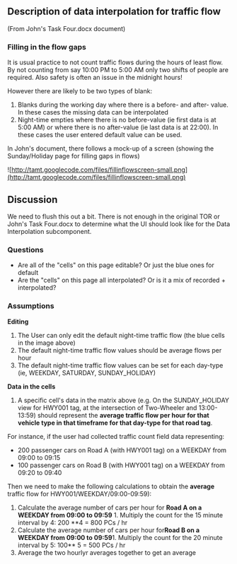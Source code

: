 ## Description of data interpolation for traffic flow ##

(From John's Task Four.docx document)

### Filling in the flow gaps ###

It is usual practice to not count traffic flows during the hours of least flow. By not counting from say 10:00 PM to 5:00 AM only two shifts of people are required. Also safety is often an issue in the midnight hours!

However there are likely to be two types of blank:
  1. Blanks during the working day where there is a before- and after- value. In these cases the missing data can be interpolated
  1. Night-time empties where there is no before-value  (ie first data is at 5:00 AM) or where there is no after-value (ie last data is at 22:00). In these cases the user entered default value can be used.

In John's document, there follows a mock-up of a screen (showing the Sunday/Holiday page for filling gaps in flows)

![http://tamt.googlecode.com/files/fillinflowscreen-small.png](http://tamt.googlecode.com/files/fillinflowscreen-small.png)

## Discussion ##

We need to flush this out a bit. There is not enough in the original TOR or John's Task Four.docx to determine what the UI should look like for the Data Interpolation subcomponent.

### Questions ###

  * Are all of the "cells" on this page editable? Or just the blue ones for default
  * Are the "cells" on this page all interpolated? Or is it a mix of recorded + interpolated?

### Assumptions ###

**Editing**

  1. The User can only edit the default night-time traffic flow (the blue cells in the image above)
  1. The default night-time traffic flow values should be average flows per hour
  1. The default night-time traffic flow values can be set for each day-type (ie, WEEKDAY, SATURDAY, SUNDAY\_HOLIDAY)

**Data in the cells**

  1. A specific cell's data in the matrix above (e.g. On the SUNDAY\_HOLIDAY view for HWY001 tag, at the intersection of Two-Wheeler and 13:00-13:59) should represent the **average traffic flow per hour for that vehicle type in that timeframe for that day-type for that road tag**.

For instance, if the user had collected traffic count field data representing:
  * 200 passenger cars on Road A (with HWY001 tag) on a WEEKDAY from 09:00 to 09:15
  * 100 passenger cars on Road B (with HWY001 tag) on a WEEKDAY from 09:20 to 09:40

Then we need to make the following calculations to obtain the **average** traffic flow for HWY001/WEEKDAY/09:00-09:59):

  1. Calculate the average number of cars per hour for **Road A on a WEEKDAY from 09:00 to 09:59**
    1. Multiply the count for the 15 minute interval by 4: 200 **4 = 800 PCs / hr
  1. Calculate the average number of cars per hour for**Road B on a WEEKDAY from 09:00 to 09:59**1. Multiply the count for the 20 minute interval by 5: 100** 5 = 500 PCs / hr
  1. Average the two hourlyr averages together to get an average